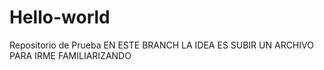 # Hello-world
Repositorio de Prueba
EN ESTE BRANCH LA IDEA ES SUBIR UN ARCHIVO PARA IRME FAMILIARIZANDO
